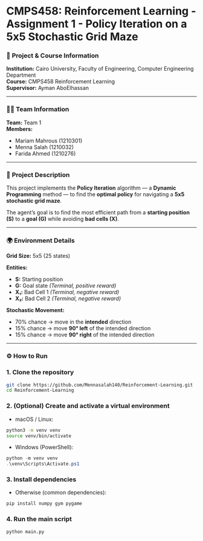# CMPS458: Reinforcement Learning - Assignment 1 - Policy Iteration on a 5x5 Stochastic Grid Maze


### 🏫 **Project & Course Information**

**Institution:** Cairo University, Faculty of Engineering, Computer Engineering Department  
**Course:** CMPS458 Reinforcement Learning  
**Supervisor:** Ayman AboElhassan  

---

### 👩‍💻 **Team Information**

**Team:** Team 1  
**Members:**
- Mariam Mahrous (1210301)  
- Menna Salah (1210032)  
- Farida Ahmed (1210276)

---

### 🧭 **Project Description**

This project implements the **Policy Iteration** algorithm — a **Dynamic Programming** method — to find the **optimal policy** for navigating a **5x5 stochastic grid maze**.  

The agent’s goal is to find the most efficient path from a **starting position (S)** to a **goal (G)** while avoiding **bad cells (X)**.

---

### 🌍 **Environment Details**

**Grid Size:** 5x5 (25 states)

**Entities:**
- **S:** Starting position  
- **G:** Goal state *(Terminal, positive reward)*  
- **X₁:** Bad Cell 1 *(Terminal, negative reward)*  
- **X₂:** Bad Cell 2 *(Terminal, negative reward)*  

**Stochastic Movement:**
- 70% chance → move in the **intended** direction  
- 15% chance → move **90° left** of the intended direction  
- 15% chance → move **90° right** of the intended direction  

---

### ⚙️ **How to Run**

### 1. Clone the repository
```bash
git clone https://github.com/Mennasalah140/Reinforcement-Learning.git
cd Reinforcement-Learning
```

### 2. (Optional) Create and activate a virtual environment
- macOS / Linux:
```bash
python3 -m venv venv
source venv/bin/activate
```
- Windows (PowerShell):
```powershell
python -m venv venv
.\venv\Scripts\Activate.ps1
```

### 3. Install dependencies
- Otherwise (common dependencies):
```bash
pip install numpy gym pygame
```

### 4. Run the main script
```bash
python main.py
```
